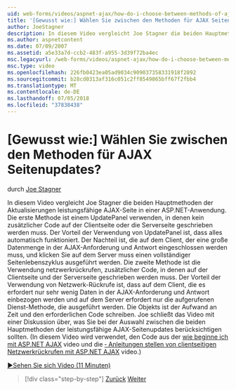```yaml
---
uid: web-forms/videos/aspnet-ajax/how-do-i-choose-between-methods-of-ajax-page-updates
title: '[Gewusst wie:] Wählen Sie zwischen den Methoden für AJAX Seitenupdates? | Microsoft-Dokumentation'
author: JoeStagner
description: In diesem Video vergleicht Joe Stagner die beiden Hauptmethoden der Aktualisierungen leistungsfähige AJAX-Seite in einer ASP.NET-Anwendung. Die erste Methode ist ein Benutzerprofil-Datenträger verwenden...
ms.author: aspnetcontent
ms.date: 07/09/2007
ms.assetid: a5e33a7d-ccb2-483f-a955-3d39f72ba4ec
msc.legacyurl: /web-forms/videos/aspnet-ajax/how-do-i-choose-between-methods-of-ajax-page-updates
msc.type: video
ms.openlocfilehash: 226fb0423ea05ad9034c909037358331918f2892
ms.sourcegitcommit: b28cd0313af316c051c2ff8549865bff67f2fbb4
ms.translationtype: MT
ms.contentlocale: de-DE
ms.lasthandoff: 07/05/2018
ms.locfileid: "37838438"
---
```

<a name="how-do-i-choose-between-methods-of-ajax-page-updates"></a>[Gewusst wie:] Wählen Sie zwischen den Methoden für AJAX Seitenupdates?
====================
durch [Joe Stagner](https://github.com/JoeStagner)

In diesem Video vergleicht Joe Stagner die beiden Hauptmethoden der Aktualisierungen leistungsfähige AJAX-Seite in einer ASP.NET-Anwendung. Die erste Methode ist einem UpdatePanel verwenden, in denen kein zusätzlicher Code auf der Clientseite oder die Serverseite geschrieben werden muss. Der Vorteil der Verwendung von UpdatePanel ist, dass alles automatisch funktioniert. Der Nachteil ist, die auf dem Client, der eine große Datenmenge in der AJAX-Anforderung und Antwort eingeschlossen werden muss, und klicken Sie auf dem Server muss einen vollständiger Seitenlebenszyklus ausgeführt werden. Die zweite Methode ist die Verwendung netzwerkrückrufen, zusätzlicher Code, in denen auf der Clientseite und der Serverseite geschrieben werden muss. Der Vorteil der Verwendung von Netzwerk-Rückrufe ist, dass auf dem Client, die es erfordert nur sehr wenig Daten in der AJAX-Anforderung und Antwort einbezogen werden und auf dem Server erfordert nur die aufgerufenen Dienst-Methode, die ausgeführt werden. Die Objekts ist der Aufwand an Zeit und den erforderlichen Code schreiben. Joe schließt das Video mit einer Diskussion über, was Sie bei der Auswahl zwischen die beiden Hauptmethoden der leistungsfähige AJAX-Seitenupdates berücksichtigen sollten. (In diesem Video wird verwendet, den Code aus der [wie beginne ich mit ASP.NET AJAX](how-do-i-get-started-with-aspnet-ajax.md) video und die [‑ Anleitungen stellen von clientseitigen Netzwerkrückrufen mit ASP.NET AJAX](how-do-i-make-client-side-network-callbacks-with-aspnet-ajax.md) video.)

[&#9654;Sehen Sie sich Video (11 Minuten)](https://channel9.msdn.com/Blogs/ASP-NET-Site-Videos/how-do-i-choose-between-methods-of-ajax-page-updates)

> [!div class="step-by-step"]
> [Zurück](how-do-i-update-multiple-regions-of-a-page-with-aspnet-ajax.md)
> [Weiter](how-do-i-use-other-javascript-user-interface-libraries-with-aspnet-ajax.md)
